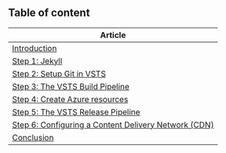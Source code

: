 ## Table of content

<table class="table table-striped table-hover">
    <thead class="thead-inverse">
        <tr>
            <th>Article</th>
        </tr>
    </thead>
    <tbody>
        <tr>
            <td><a href="/en/articles/2018/07/02/how-to-deploy-a-jekyll-website-in-azure-blob-storage-hosted-by-azure-static-website-using-a-vsts-continuous-deployment-pipeline-part-1/">Introduction</a></td>
        </tr>
        <tr>
            <td><a href="/en/articles/2018/07/10/how-to-deploy-a-jekyll-website-in-azure-blob-storage-hosted-by-azure-static-website-using-a-vsts-continuous-deployment-pipeline-part-2/">Step 1: Jekyll</a></td>
        </tr>
        <tr>
            <td><a href="/en/articles/2018/07/11/how-to-deploy-a-jekyll-website-in-azure-blob-storage-hosted-by-azure-static-website-using-a-vsts-continuous-deployment-pipeline-part-3/">Step 2: Setup Git in VSTS</a></td>
        </tr>
        <tr>
            <td><a href="/en/articles/2018/07/12/how-to-deploy-a-jekyll-website-in-azure-blob-storage-hosted-by-azure-static-website-using-a-vsts-continuous-deployment-pipeline-part-4/">Step 3: The VSTS Build Pipeline</a></td>
        </tr>
        <tr>
            <td><a href="/en/articles/2018/07/13/how-to-deploy-a-jekyll-website-in-azure-blob-storage-hosted-by-azure-static-website-using-a-vsts-continuous-deployment-pipeline-part-5/">Step 4: Create Azure resources</a></td>
        </tr>
        <tr>
            <td><a href="/en/articles/2018/07/14/how-to-deploy-a-jekyll-website-in-azure-blob-storage-hosted-by-azure-static-website-using-a-vsts-continuous-deployment-pipeline-part-6/">Step 5: The VSTS Release Pipeline</a></td>
        </tr>
        <tr>
            <td><a href="/en/articles/2018/07/15/how-to-deploy-a-jekyll-website-in-azure-blob-storage-hosted-by-azure-static-website-using-a-vsts-continuous-deployment-pipeline-part-7/">Step 6: Configuring a Content Delivery Network (CDN)</a></td>
        </tr>
        <tr>
            <td><a href="/en/articles/2018/07/16/how-to-deploy-a-jekyll-website-in-azure-blob-storage-hosted-by-azure-static-website-using-a-vsts-continuous-deployment-pipeline-part-8/">Conclusion</a></td>
        </tr>
    </tbody>
</table>
